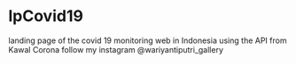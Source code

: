 # lpCovid19
landing page of the covid 19 monitoring web in Indonesia using the API from Kawal Corona
follow my instagram @wariyantiputri_gallery
